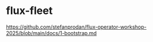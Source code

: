 # flux-fleet

https://github.com/stefanprodan/flux-operator-workshop-2025/blob/main/docs/1-bootstrap.md